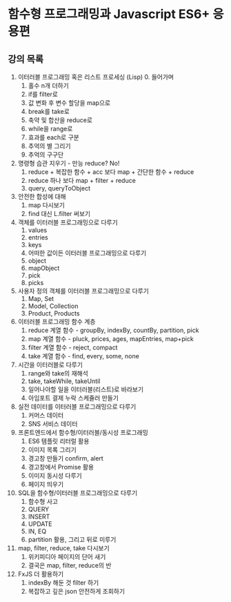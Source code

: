 # 함수형 프로그래밍과 Javascript ES6+ 응용편

## 강의 목록

1. 이터러블 프로그래밍 혹은 리스트 프로세싱 (Lisp)
    0. 들어가며
    1. 홀수 n개 더하기
    2. if를 filter로
    3. 값 변화 후 변수 할당을 map으로
    4. break를 take로
    5. 축약 및 합산을 reduce로
    6. while을 range로
    7. 효과를 each로 구분
    8. 추억의 별 그리기
    9. 추억의 구구단
2. 명령형 습관 지우기 - 만능 reduce? No!
    1. reduce + 복잡한 함수 + acc 보다 map + 간단한 함수 + reduce
    2. reduce 하나 보다 map + filter + reduce
    3. query, queryToObject
3. 안전한 합성에 대해
    1. map 다시보기
    2. find 대신 L.filter 써보기
4. 객체를 이터러블 프로그래밍으로 다루기
    1. values
    2. entries
    3. keys
    4. 어떠한 값이든 이터러블 프로그래밍으로 다루기
    5. object
    6. mapObject
    7. pick
    8. picks
5. 사용자 정의 객체를 이터러블 프로그래밍으로 다루기
    1. Map, Set
    2. Model, Collection
    3. Product, Products
6. 이터러블 프로그래밍 함수 계층
    1. reduce 계열 함수 - groupBy, indexBy, countBy, partition, pick
    1. map 계열 함수 - pluck, prices, ages, mapEntries, map+pick
    2. filter 계열 함수 - reject, compact
    4. take 계열 함수 - find, every, some, none
7. 시간을 이터러블로 다루기
    1. range와 take의 재해석
    2. take, takeWhile, takeUntil
    3. 일어나야할 일을 이터러블(리스트)로 바라보기
    4. 아임포트 결제 누락 스케쥴러 만들기
8. 실전 데이터를 이터러블 프로그래밍으로 다루기
    1. 커머스 데이터
    2. SNS 서비스 데이터
9. 프론트엔드에서 함수형/이터러블/동시성 프로그래밍
    1. ES6 템플릿 리터럴 활용
    2. 이미지 목록 그리기
    3. 경고창 만들기 confirm, alert
    4. 경고창에서 Promise 활용
    5. 이미지 동시성 다루기
    6. 페이지 띄우기
10. SQL을 함수형/이터러블 프로그래밍으로 다루기
    1. 함수형 사고
    2. QUERY
    3. INSERT
    4. UPDATE
    5. IN, EQ
    6. partition 활용, 그리고 뒤로 미루기
11. map, filter, reduce, take 다시보기
    1. 위키피디아 페이지의 단어 새기
    2. 결국은 map, filter, reduce의 반
12. FxJS 더 활용하기
    1. indexBy 해둔 것 filter 하기
    2. 복잡하고 깊은 json 안전하게 조회하기